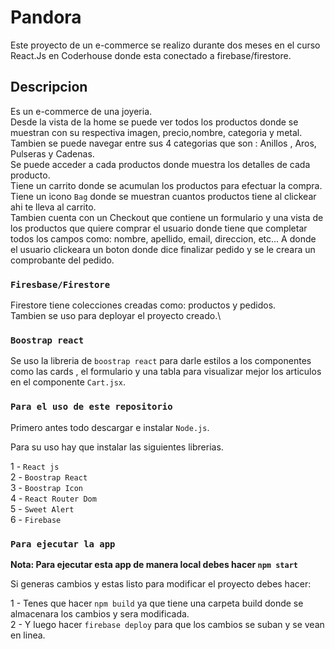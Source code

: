 # Pandora

Este proyecto de un e-commerce se realizo durante dos meses en el curso React.Js en Coderhouse donde esta conectado a firebase/firestore.

## Descripcion

Es un e-commerce de una joyeria.\
Desde la vista de la home se puede ver todos los productos donde se muestran con su respectiva imagen, precio,nombre, categoria y metal.\
Tambien se puede navegar entre sus 4 categorias que son : Anillos , Aros, Pulseras y Cadenas.\
Se puede acceder a cada productos donde muestra los detalles de cada producto.\
Tiene un carrito donde se acumulan los productos para efectuar la compra.\
Tiene un icono `Bag` donde se muestran cuantos productos tiene al clickear ahi te lleva al carrito.\
Tambien cuenta con un Checkout que contiene un formulario y una vista de los productos que quiere comprar el usuario donde tiene que completar todos los campos como: nombre, apellido, email, direccion, etc...
A donde el usuario clickeara un boton donde dice finalizar pedido y se le creara un comprobante del pedido.

### `Firesbase/Firestore`

Firestore tiene colecciones creadas como: productos y pedidos.\
Tambien se uso para deployar el proyecto creado.\


### `Boostrap react`

Se uso la libreria de `boostrap react` para darle estilos a los componentes como las cards , el formulario y una tabla para visualizar mejor los articulos en el componente `Cart.jsx`.

### `Para el uso de este repositorio`

Primero antes todo descargar e instalar `Node.js`.

Para su uso hay que instalar las siguientes librerias.

1 - `React js`\
2 - `Boostrap React`\
3 - `Boostrap Icon`\
4 - `React Router Dom`\
5 - `Sweet Alert`\
6 - `Firebase`

### `Para ejecutar la app`

**Nota: Para ejecutar esta app de manera local debes hacer `npm start`**

Si generas cambios y estas listo para modificar el proyecto debes hacer:

1 - Tenes que hacer `npm build` ya que tiene una carpeta build donde se almacenara los cambios y sera modificada.\
2 - Y luego hacer `firebase deploy` para que los cambios se suban y se vean en linea.

